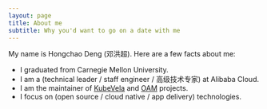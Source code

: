 ```yaml
---
layout: page
title: About me
subtitle: Why you'd want to go on a date with me
---
```


My name is Hongchao Deng (邓洪超). Here are a few facts about me:

- I graduated from Carnegie Mellon University.
- I am a (technical leader / staff engineer / 高级技术专家) at Alibaba Cloud.
- I am the maintainer of [KubeVela](https://kubevela.io/) and [OAM](https://oam.dev/) projects.
- I focus on (open source / cloud native / app delivery) technologies.



